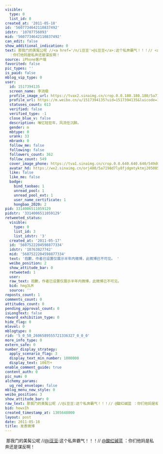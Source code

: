 ```yaml
---
visible:
  type: 0
  list_id: 0
created_at: '2011-05-18'
id: '5607734642110837492'
idstr: '10787756093'
mid: '5607734642110837492'
can_edit: false
show_additional_indication: 0
text: 那我门的美髯公呢 //<a href='/n/i豆豆'>@i豆豆</a>:这个私奔霸气！！！// <a href='/n/酸红碱蓝'>@酸红碱蓝</a>
  ：你们他妈是私奔还是谋反啊！
source: iPhone客户端
favorited: false
pic_types: ''
is_paid: false
mblog_vip_type: 0
user:
  id: 1517394135
  screen_name: 李消极
  profile_image_url: https://tvax2.sinaimg.cn/crop.0.0.180.180.180/5a7198d7ly8fjdgmtyktmj20500500so.jpg?KID=imgbed,tva&Expires=1606400013&ssig=6WqcesMdBe
  profile_url: https://m.weibo.cn/u/1517394135?uid=1517394135&luicode=10000011&lfid=2304131517394135_-_WEIBO_SECOND_PROFILE_WEIBO
  statuses_count: 613
  verified: false
  verified_type: -1
  close_blue_v: false
  description: 唯忆轻狂年，风流任沉醉。
  gender: m
  mbtype: 0
  urank: 33
  mbrank: 0
  follow_me: false
  following: false
  followers_count: 362
  follow_count: 549
  cover_image_phone: https://tva1.sinaimg.cn/crop.0.0.640.640.640/549d0121tw1egm1kjly3jj20hs0hsq4f.jpg
  avatar_hd: https://wx2.sinaimg.cn/orj480/5a7198d7ly8fjdgmtyktmj20500500so.jpg
  like: false
  like_me: false
  badge:
    bind_taobao: 1
    unread_pool: 1
    unread_pool_ext: 1
    user_name_certificate: 1
    hongbao_2020: 2
pid: 3314006511059129
pidstr: '3314006511059129'
retweeted_status:
  visible:
    type: 0
    list_id: 3
    list_idstr: '3'
  created_at: '2011-05-17'
  id: '5607522204598877334'
  idstr: '10763827742'
  mid: '5607522204598877334'
  text: '抱歉，作者已设置仅展示半年内微博，此微博已不可见。 '
  weibo_position: 2
  show_attitude_bar: 0
  retweeted: 1
  user:
  raw_text: 抱歉，作者已设置仅展示半年内微博，此微博已不可见。 ​​​
  bid: hmg3LM
  source: ''
reposts_count: 1
comments_count: 0
attitudes_count: 0
pending_approval_count: 0
isLongText: false
reward_exhibition_type: 0
hide_flag: 0
mlevel: 0
mblogtype: 0
rid: '5_0_50_2606589555721336327_0_0_0'
more_info_type: 0
extern_safe: 0
number_display_strategy:
  apply_scenario_flag: 3
  display_text_min_number: 1000000
  display_text: 100万+
enable_comment_guide: true
content_auth: 0
pic_num: 0
alchemy_params:
  ug_red_envelope: false
mblog_menu_new_style: 0
weibo_position: 3
show_attitude_bar: 0
raw_text: 那我门的美髯公呢 //@i豆豆:这个私奔霸气！！！// @酸红碱蓝 ：你们他妈是私奔还是谋反啊！
bid: howxIh
created_timestamp_at: 1305648000
layout: post
date: 2011-05-18
title: 发表微博
---
```


![]()
那我门的美髯公呢 //<a href='/n/i豆豆'>@i豆豆</a>:这个私奔霸气！！！// <a href='/n/酸红碱蓝'>@酸红碱蓝</a> ：你们他妈是私奔还是谋反啊！
